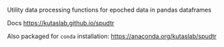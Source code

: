 Utility data processing functions for epoched data in pandas dataframes 

Docs https://kutaslab.github.io/spudtr

Also packaged for `conda` installation: https://anaconda.org/kutaslab/spudtr

